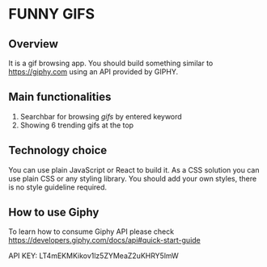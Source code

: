 # FUNNY GIFS

## Overview

It is a gif browsing app. You should build something similar to https://giphy.com using an API provided by GIPHY.

## Main functionalities

1. Searchbar for browsing *gifs* by entered keyword
2. Showing 6 trending gifs at the top

## Technology choice

You can use plain JavaScript or React to build it. As a CSS solution you can use plain CSS or any styling library.
You should add your own styles, there is no style guideline required. 

## How to use Giphy

To learn how to consume Giphy API please check https://developers.giphy.com/docs/api#quick-start-guide

API KEY: LT4mEKMKikov1lz5ZYMeaZ2uKHRY5lmW


